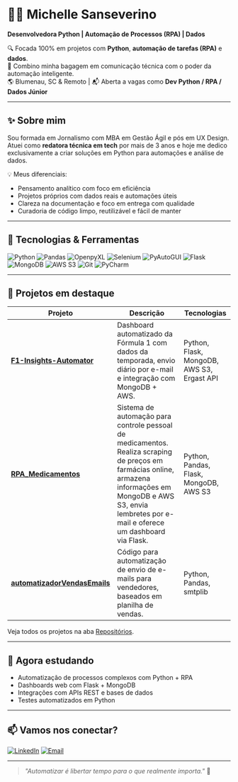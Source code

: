 # 👩‍💻 Michelle Sanseverino

**Desenvolvedora Python | Automação de Processos (RPA) | Dados**

🔍 Focada 100% em projetos com **Python**, **automação de tarefas (RPA)** e **dados**.  
🧠 Combino minha bagagem em comunicação técnica com o poder da automação inteligente.  
🌎 Blumenau, SC & Remoto | 📬 Aberta a vagas como **Dev Python / RPA / Dados Júnior**

---

## ✨ Sobre mim

Sou formada em Jornalismo com MBA em Gestão Ágil e pós em UX Design. Atuei como **redatora técnica em tech** por mais de 3 anos e hoje me dedico exclusivamente a criar soluções em Python para automações e análise de dados.

💡 Meus diferenciais:

- Pensamento analítico com foco em eficiência
- Projetos próprios com dados reais e automações úteis
- Clareza na documentação e foco em entrega com qualidade
- Curadoria de código limpo, reutilizável e fácil de manter

---

## 🧰 Tecnologias & Ferramentas

![Python](https://img.shields.io/badge/Python-3776AB?style=for-the-badge&logo=python&logoColor=white)
![Pandas](https://img.shields.io/badge/Pandas-150458?style=for-the-badge&logo=pandas&logoColor=white)
![OpenpyXL](https://img.shields.io/badge/OpenPyXL-3776AB?style=for-the-badge&logo=python&logoColor=white)
![Selenium](https://img.shields.io/badge/Selenium-43B02A?style=for-the-badge&logo=selenium&logoColor=white)
![PyAutoGUI](https://img.shields.io/badge/PyAutoGUI-FFBF00?style=for-the-badge&logo=python&logoColor=black)
![Flask](https://img.shields.io/badge/Flask-000000?style=for-the-badge&logo=flask&logoColor=white)
![MongoDB](https://img.shields.io/badge/MongoDB-4EA94B?style=for-the-badge&logo=mongodb&logoColor=white)
![AWS S3](https://img.shields.io/badge/AWS%20S3-232F3E?style=for-the-badge&logo=amazon-aws&logoColor=white)
![Git](https://img.shields.io/badge/Git-F05032?style=for-the-badge&logo=git&logoColor=white)
![PyCharm](https://img.shields.io/badge/PyCharm-000000?style=for-the-badge&logo=pycharm&logoColor=white)

---

## 🧩 Projetos em destaque

| Projeto | Descrição | Tecnologias |
|--------|-----------|-------------|
| [**F1-Insights-Automator**](https://github.com/michellesanseverino/F1-Insights-Automator) | Dashboard automatizado da Fórmula 1 com dados da temporada, envio diário por e-mail e integração com MongoDB + AWS. | Python, Flask, MongoDB, AWS S3, Ergast API |
| [**RPA_Medicamentos**](https://github.com/michellesanseverino/RPA_Medicamentos) | Sistema de automação para controle pessoal de medicamentos. Realiza scraping de preços em farmácias online, armazena informações em MongoDB e AWS S3, envia lembretes por e-mail e oferece um dashboard via Flask.  | Python, Pandas, Flask, MongoDB, AWS S3 |
| [**automatizadorVendasEmails**](https://github.com/michellesanseverino/automatizadorVendasEmails) | Código para automatização de envio de e-mails para vendedores, baseados em planilha de vendas. | Python, Pandas, smtplib |

Veja todos os projetos na aba [Repositórios](https://github.com/michellesanseverino?tab=repositories).

---

## 🚀 Agora estudando

- Automatização de processos complexos com Python + RPA
- Dashboards web com Flask + MongoDB
- Integrações com APIs REST e bases de dados
- Testes automatizados em Python

---

## 📫 Vamos nos conectar?

[![LinkedIn](https://img.shields.io/badge/-LinkedIn-blue?style=flat-square&logo=Linkedin&logoColor=white&link=https://linkedin.com/in/michellesanseverino)](https://linkedin.com/in/michellesanseverino)
[![Email](https://img.shields.io/badge/-Email-red?style=flat-square&logo=Gmail&logoColor=white&link=mailto:mello.de.michelle@gmail.com)](mailto:mello.de.michelle@gmail.com)

---

> _"Automatizar é libertar tempo para o que realmente importa."_ 🚀

